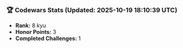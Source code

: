 ### 🏆 Codewars Stats (Updated: 2025-10-19 18:10:39 UTC)

- **Rank:** 8 kyu
- **Honor Points:** 3
- **Completed Challenges:** 1
